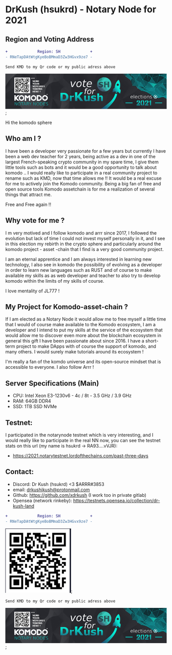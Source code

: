 # DrKush (hsukrd) - Notary Node for 2021

## Region and Voting Address

```diff
+             Region: SH             +
- RNeTapDAtWtgKyeBoBMmaD3Zw3HGvx9ze7 -
```

``` 
Send KMD to my Qr code or my public adress above
```

![DrKush Address QR](./banner-komodo-election-DrKush-v3-final.png);

Hi the komodo sphere

## Who am I ?

I have been a developer very passionate for a few years but currently I have been a web dev teacher for 2 years, being active as a dev in one of the largest French-speaking crypto community in my spare time, I give them little tools such as bots and it would be a good opportunity to talk about komodo ..
I would really like to participate in a real community project to rename such as KMD, now that time allows me !! It would be a real excuse for me to actively join the Komodo community.
Being a big fan of free and open source tools Komodo assetchain is for me a realization of several things that attract me.

Free and Free again !!

## Why vote for me ?

I m very motived and I follow komodo and arrr since 2017, I followed the evolution but lack of time I could not invest myself personally in it, and I see in this election my rebirth in the crypto sphere and particularly around the komodo project - asset -chain that I find is a very good community project.

I am an eternal apprentice and I am always interested in learning new technology, I also see in komodo the possibility of evolving as a developer in order to learn new languages such as RUST and of course to make available my skills as as web developer and teacher to also try to develop komodo within the limits of my skills of course.

I love mentality of JL777 !

## My Project for Komodo-asset-chain ?

If I am elected as a Notary Node it would allow me to free myself a little time that I would of course make available to the Komodo ecosystem, I am a developer and I intend to put my skills at the service of the ecosystem that would allow me to discover even more about the blockchain ecosystem in general this gift I have been passionate about since 2016. I have a short-term project to make DApps with of course the support of komodo, and many others. I would surely make tutorials around its ecosystem !

I'm really a fan of the komdo universe and its open-source mindset that is accessible to everyone. I also follow Arrr !

## Server Specifications (Main)
- CPU: Intel Xeon E3-1230v6 - 4c / 8t - 3.5 GHz / 3.9 GHz
- RAM: 64GB DDR4
- SSD: 1TB SSD NVMe

## Testnet:

I participated in the notarynode testnet which is very interesting, and I would really like to participate in the real NN now, you can see the testnet stats on this url (my name is hsukrd -> RA93....vVJR):
  - https://2021.notarytestnet.lordofthechains.com/past-three-days

## Contact:

  - Discord: Dr Kush (hsukrd) <3 $ARRR#3853 
  - email: drkushikush@protonmail.com
  - Github: https://github.com/xdrkush (I work too in private gitlab)
  - Opensea (network rinkeby): https://testnets.opensea.io/collection/dr-kush-land


```diff
+             Region: SH             +
- RNeTapDAtWtgKyeBoBMmaD3Zw3HGvx9ze7 -
```

![DrKush Address QR](./wallet-vote-nn-2021-final.png);
``` 
Send KMD to my Qr code or my public adress above
```

![DrKush Address QR](./banner-komodo-election-DrKush-v3-final.png);